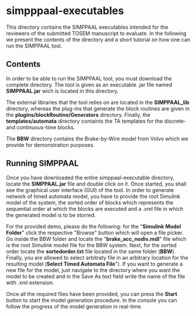 # simpppaal-executables

This directory contains the SIMPPAAL executables intended for the reviewers of the submitted TOSEM manuscript to evaluate. 
In the following we present the contents of the directory and a short tutorial on how one can run the SIMPPAAL tool.

## Contents

In order to be able to run the SIMPPAAL tool, you must download the complete directory. The tool is given as an executable .jar file named **SIMPPAAL.jar** wich is located in this directory.

The external libraries that the tool relies on are located in the **SIMPPAAL_lib** directory, whereas the plug-ins that generate the block routines are given in the **plugins/blockRoutine/Generators** directory. Finally, the **templates/automata** directory containts the TA templates for the discrete- and continuous-time blocks.

The **BBW** directory contains the Brake-by-Wire model from Volvo which we provide for demonstration purposes.

## Running SIMPPAAL

Once you have downloaded the entire simppaal-executable directory, locate the **SIMPPAAL.jar** file and double click on it. Once started, you shall see the graphical user interface (GUI) of the tool. In order to generate network of timed automata model, you have to provide the root Simulink model of the system, the sorted order of blocks which represents the sequential order at which the blocks are executed and a .xml file in which the generated model is to be storred. 

For the provided demo, please do the following: for the "**Simulink Model Folder**" click the respective "Browse" button which will open a file picker. Go inside the BBW folder and locate the "**brake_acc_nodiv.mdl**" file which is the root Simulink model file for the BBW system. Next, for the sorted order locate the **sortedorder.txt** file located in the same folder (**BBW**). Finally, you are allowed to select arbitraty file in an arbitrary location for the resulting model (**Select Timed Automata File**"). If you want to generate a new file for the model, just navigate to the directory where you want the model to be created and in the Save As text field write the name of the file with .xml extension.

Once all the required files have been provided, you can press the **Start** button to start the model generation procedure. In the console you can follow the progress of the model generation in real-time.
